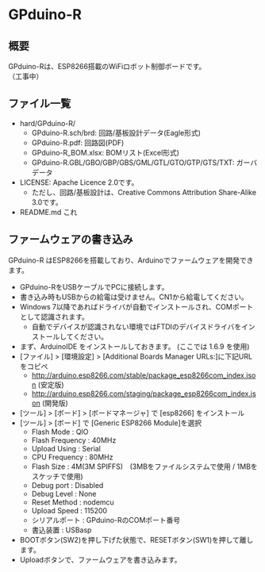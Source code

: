GPduino-R
=========

## 概要
GPduino-Rは、ESP8266搭載のWiFiロボット制御ボードです。  
（工事中）

## ファイル一覧

* hard/GPduino-R/
	* GPduino-R.sch/brd: 回路/基板設計データ(Eagle形式)
	* GPduino-R.pdf: 回路図(PDF)
	* GPduino-R_BOM.xlsx: BOMリスト(Excel形式)
	* GPduino-R.GBL/GBO/GBP/GBS/GML/GTL/GTO/GTP/GTS/TXT: ガーバデータ
* LICENSE: Apache Licence 2.0です。
	* ただし、回路/基板設計は、Creative Commons Attribution Share-Alike 3.0です。
* README.md これ

## ファームウェアの書き込み
GPduino-R はESP8266を搭載しており、Arduinoでファームウェアを開発できます。

* GPduino-RをUSBケーブルでPCに接続します。
* 書き込み時もUSBからの給電は受けません。CN1から給電してください。
* Windows 7以降であればドライバが自動でインストールされ、COMポートとして認識されます。
	* 自動でデバイスが認識されない環境ではFTDIのデバイスドライバをインストールしてください。
* まず、ArduinoIDE をインストールしておきます。 (ここでは 1.6.9 を使用)
* [ファイル] > [環境設定] > [Additional Boards Manager URLs:]に下記URLをコピペ
	* http://arduino.esp8266.com/stable/package_esp8266com_index.json (安定版)
	* http://arduino.esp8266.com/staging/package_esp8266com_index.json (開発版)
* [ツール] > [ボード] > [ボードマネージャ] で [esp8266] をインストール
* [ツール] > [ボード] で [Generic ESP8266 Module]を選択
	* Flash Mode : QIO
	* Flash Frequency : 40MHz
	* Upload Using : Serial
	* CPU Frequency : 80MHz
	* Flash Size : 4M(3M SPIFFS)　(3MBをファイルシステムで使用 / 1MBをスケッチで使用)
	* Debug port : Disabled
	* Debug Level : None
	* Reset Method : nodemcu
	* Upload Speed : 115200
	* シリアルポート : GPduino-RのCOMポート番号
	* 書込装置 : USBasp
* BOOTボタン(SW2)を押し下げた状態で、RESETボタン(SW1)を押して離します。
* Uploadボタンで、ファームウェアを書き込みます。
